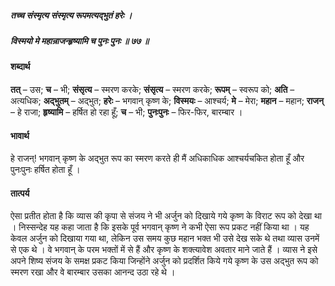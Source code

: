 ##### तच्च संस्मृत्य संस्मृत्य रूपमत्यद्भुतं हरेः ।
##### विस्मयो मे महान्राजन्हृष्यामि च पुनः पुनः ॥ ७७ ॥

#### शब्दार्थ

**तत्** – उस; **च** – भी; **संसृत्य** – स्मरण करके; **संसृत्य** – स्मरण करके; **रूपम्** – स्वरूप को; **अति** – अत्यधिक; **अद्भुतम्** – अद्भुत; **हरेः** – भगवान् कृष्ण के; **विस्मयः** – आश्चर्य; **मे** – मेरा; **महान** – महान; **राजन्** – हे राजा; **हृष्यामि** – हर्षित हो रहा हूँ; **च** – भी; **पुनःपुनः** – फिर-फिर, बारम्बार ।

#### भावार्थ

हे राजन्! भगवान् कृष्ण के अद्भुत रूप का स्मरण करते ही मैं अधिकाधिक आश्चर्यचकित होता हूँ और पुनःपुनः हर्षित होता हूँ ।

#### तात्पर्य

ऐसा प्रतीत होता है कि व्यास की कृपा से संजय ने भी अर्जुन को दिखाये गये कृष्ण के विराट रूप को देखा था । निस्सन्देह यह कहा जाता है कि इसके पूर्व भगवान् कृष्ण ने कभी ऐसा रूप प्रकट नहीं किया था । यह केवल अर्जुन को दिखाया गया था, लेकिन उस समय कुछ महान भक्त भी उसे देख सके थे तथा व्यास उनमें से एक थे । वे भगवान् के परम भक्तों में से हैं और कृष्ण के शक्त्यावेश अवतार माने जाते हैं । व्यास ने इसे अपने शिष्य संजय के समक्ष प्रकट किया जिन्होंने अर्जुन को प्रदर्शित किये गये कृष्ण के उस अद्भुत रूप को स्मरण रखा और वे बारम्बार उसका आनन्द उठा रहे थे ।